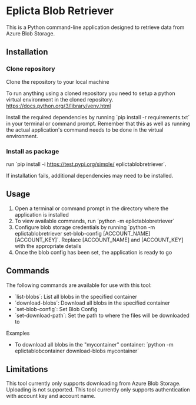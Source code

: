 # Eplicta Blob Retriever
This is a Python command-line application designed to retrieve data from Azure Blob Storage.

## Installation

### Clone repository
Clone the repository to your local machine

To run anything using a cloned repository you need to setup a python virtual environment in the cloned repository. https://docs.python.org/3/library/venv.html

Install the required dependencies by running ´pip install -r requirements.txt´ in your terminal or command prompt. Remember that this as well as running the actual application's command needs to be done in the virtual environment.

### Install as package
run ´pip install -i https://test.pypi.org/simple/ eplictablobretriever´.

If installation fails, additional dependencies may need to be installed.

## Usage
1. Open a terminal or command prompt in the directory where the application is installed
2. To view available commands, run ´python -m eplictablobretriever´
3. Configure blob storage credentials by running ´python -m eplictablobretriever set-blob-config [ACCOUNT_NAME] [ACCOUNT_KEY]´. Replace [ACCOUNT_NAME] and [ACCOUNT_KEY] with the appropriate details
4. Once the blob config has been set, the application is ready to go

## Commands
The following commands are available for use with this tool:
- ´list-blobs´: List all blobs in the specified container
- ´download-blobs´: Download all blobs in the specified container
- ´set-blob-config´: Set Blob Config
- ´set-download-path´: Set the path to where the files will be downloaded to

Examples
- To download all blobs in the "mycontainer" container: ´python -m eplictablobcontainer download-blobs mycontainer´

## Limitations
This tool currently only supports downloading from Azure Blob Storage. Uploading is not supported.
This tool currently only supports authentication with account key and account name.
